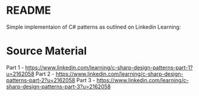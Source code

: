 # README #

Simple implementaion of C# patterns as outlined on Linkedin Learning:

# Source Material #
Part 1 - https://www.linkedin.com/learning/c-sharp-design-patterns-part-1?u=2162058
Part 2 - https://www.linkedin.com/learning/c-sharp-design-patterns-part-2?u=2162058
Part 3 - https://www.linkedin.com/learning/c-sharp-design-patterns-part-3?u=2162058